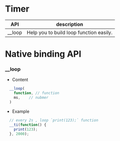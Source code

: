# Timer


| API | description |
| --- | --- |
| __loop | Help you to build loop function easily. |

# Native binding API  


### __loop

* Content

``` js
  __loop(
    function, // function
    ms,    // nubmer
  )

```

* Example

``` js
  // every 2s , loop `print(123);` function
  __ti(function() {
    print(123);
  }, 2000);

```
